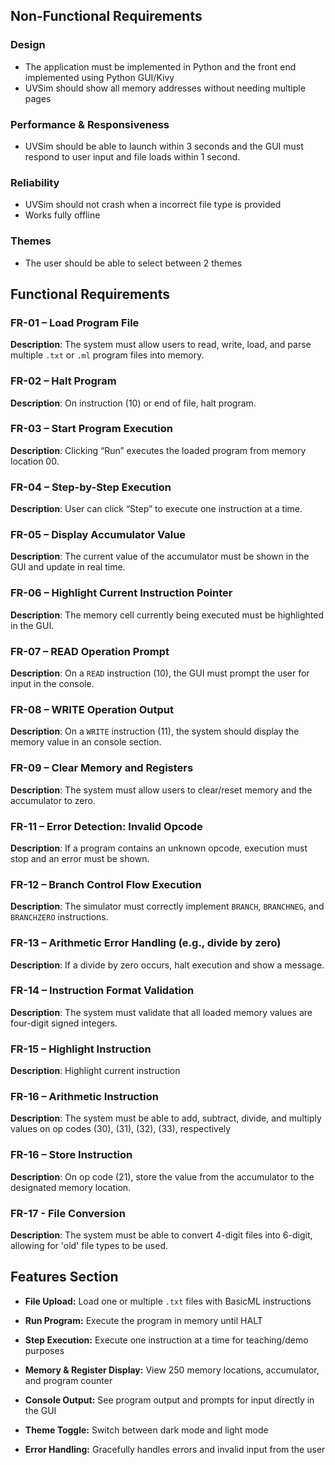 ## Non-Functional Requirements

### Design
- The application must be implemented in Python and the front end implemented using Python GUI/Kivy
- UVSim should show all memory addresses without needing multiple pages

### Performance & Responsiveness
- UVSim should be able to launch within 3 seconds and the GUI must respond to user input and file loads within 1 second.

### Reliability
- UVSim should not crash when a incorrect file type is provided
- Works fully offline

### Themes
- The user should be able to select between 2 themes


## Functional Requirements

### FR-01 – Load Program File
**Description**: The system must allow users to read, write, load, and parse multiple `.txt` or `.ml` program files into memory.

### FR-02 – Halt Program
**Description**: On instruction (10) or end of file, halt program.

### FR-03 – Start Program Execution
**Description**: Clicking “Run” executes the loaded program from memory location 00.

### FR-04 – Step-by-Step Execution
**Description**: User can click “Step” to execute one instruction at a time.

### FR-05 – Display Accumulator Value
**Description**: The current value of the accumulator must be shown in the GUI and update in real time.

### FR-06 – Highlight Current Instruction Pointer
**Description**: The memory cell currently being executed must be highlighted in the GUI.

### FR-07 – READ Operation Prompt
**Description**: On a `READ` instruction (10), the GUI must prompt the user for input in the console.

### FR-08 – WRITE Operation Output
**Description**: On a `WRITE` instruction (11), the system should display the memory value in an console section.

### FR-09 – Clear Memory and Registers
**Description**: The system must allow users to clear/reset memory and the accumulator to zero.

### FR-11 – Error Detection: Invalid Opcode
**Description**: If a program contains an unknown opcode, execution must stop and an error must be shown.

### FR-12 – Branch Control Flow Execution
**Description**: The simulator must correctly implement `BRANCH`, `BRANCHNEG`, and `BRANCHZERO` instructions.

### FR-13 – Arithmetic Error Handling (e.g., divide by zero)
**Description**: If a divide by zero occurs, halt execution and show a message.

### FR-14 – Instruction Format Validation
**Description**: The system must validate that all loaded memory values are four-digit signed integers.

### FR-15 – Highlight Instruction
**Description**: Highlight current instruction

### FR-16 – Arithmetic Instruction
**Description**: The system must be able to add, subtract, divide, and multiply values on op codes (30), (31), (32), (33), respectively

### FR-16 – Store Instruction
**Description**: On op code (21), store the value from the accumulator to the designated memory location.

### FR-17 - File Conversion
**Description**: The system must be able to convert 4-digit files into 6-digit, allowing for 'old' file types to be used.


## Features Section

- **File Upload:** Load one or multiple `.txt` files with BasicML instructions
   
- **Run Program:** Execute the program in memory until HALT

- **Step Execution:** Execute one instruction at a time for teaching/demo purposes
 
- **Memory & Register Display:** View 250 memory locations, accumulator, and program counter

- **Console Output:** See program output and prompts for input directly in the GUI

- **Theme Toggle:** Switch between dark mode and light mode

- **Error Handling:** Gracefully handles errors and invalid input from the user
